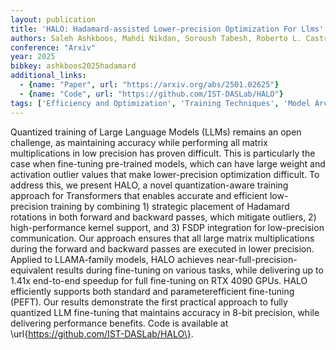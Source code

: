 ```yaml
---
layout: publication
title: 'HALO: Hadamard-assisted Lower-precision Optimization For Llms'
authors: Saleh Ashkboos, Mahdi Nikdan, Soroush Tabesh, Roberto L. Castro, Torsten Hoefler, Dan Alistarh
conference: "Arxiv"
year: 2025
bibkey: ashkboos2025hadamard
additional_links:
  - {name: "Paper", url: "https://arxiv.org/abs/2501.02625"}
  - {name: "Code", url: "https://github.com/IST-DASLab/HALO"}
tags: ['Efficiency and Optimization', 'Training Techniques', 'Model Architecture', 'Reinforcement Learning', 'Quantization', 'Pretraining Methods', 'Fine-Tuning', 'Transformer', 'Has Code']
---
```

Quantized training of Large Language Models (LLMs) remains an open challenge,
as maintaining accuracy while performing all matrix multiplications in low
precision has proven difficult. This is particularly the case when fine-tuning
pre-trained models, which can have large weight and activation outlier values
that make lower-precision optimization difficult. To address this, we present
HALO, a novel quantization-aware training approach for Transformers that
enables accurate and efficient low-precision training by combining 1) strategic
placement of Hadamard rotations in both forward and backward passes, which
mitigate outliers, 2) high-performance kernel support, and 3) FSDP integration
for low-precision communication. Our approach ensures that all large matrix
multiplications during the forward and backward passes are executed in lower
precision. Applied to LLAMA-family models, HALO achieves
near-full-precision-equivalent results during fine-tuning on various tasks,
while delivering up to 1.41x end-to-end speedup for full fine-tuning on RTX
4090 GPUs. HALO efficiently supports both standard and parameterefficient
fine-tuning (PEFT). Our results demonstrate the first practical approach to
fully quantized LLM fine-tuning that maintains accuracy in 8-bit precision,
while delivering performance benefits. Code is available at
\url\{https://github.com/IST-DASLab/HALO\}.
